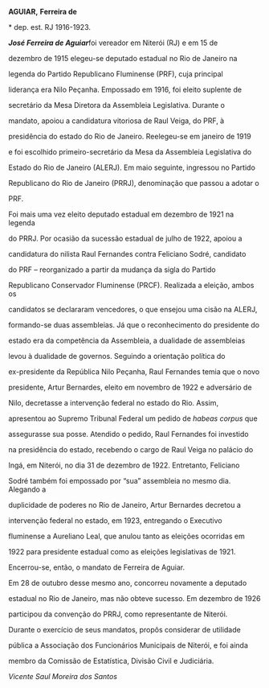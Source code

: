 **AGUIAR,** **Ferreira de**



\* dep. est. RJ 1916-1923.



***José Ferreira de Aguiar***foi vereador em Niterói (RJ) e em 15 de

dezembro de 1915 elegeu-se deputado estadual no Rio de Janeiro na

legenda do Partido Republicano Fluminense (PRF), cuja principal

liderança era Nilo Peçanha. Empossado em 1916, foi eleito suplente de

secretário da Mesa Diretora da Assembleia Legislativa. Durante o

mandato, apoiou a candidatura vitoriosa de Raul Veiga, do PRF, à

presidência do estado do Rio de Janeiro. Reelegeu-se em janeiro de 1919

e foi escolhido primeiro-secretário da Mesa da Assembleia Legislativa do

Estado do Rio de Janeiro (ALERJ). Em maio seguinte, ingressou no Partido

Republicano do Rio de Janeiro (PRRJ), denominação que passou a adotar o

PRF.



Foi mais uma vez eleito deputado estadual em dezembro de 1921 na legenda

do PRRJ. Por ocasião da sucessão estadual de julho de 1922, apoiou a

candidatura do nilista Raul Fernandes contra Feliciano Sodré, candidato

do PRF – reorganizado a partir da mudança da sigla do Partido

Republicano Conservador Fluminense (PRCF). Realizada a eleição, ambos os

candidatos se declararam vencedores, o que ensejou uma cisão na ALERJ,

formando-se duas assembleias. Já que o reconhecimento do presidente do

estado era da competência da Assembleia, a dualidade de assembleias

levou à dualidade de governos. Seguindo a orientação política do

ex-presidente da República Nilo Peçanha, Raul Fernandes temia que o novo

presidente, Artur Bernardes, eleito em novembro de 1922 e adversário de

Nilo, decretasse a intervenção federal no estado do Rio. Assim,

apresentou ao Supremo Tribunal Federal um pedido de *habeas corpus* que

assegurasse sua posse. Atendido o pedido, Raul Fernandes foi investido

na presidência do estado, recebendo o cargo de Raul Veiga no palácio do

Ingá, em Niterói, no dia 31 de dezembro de 1922. Entretanto, Feliciano

Sodré também foi empossado por “sua” assembleia no mesmo dia. Alegando a

duplicidade de poderes no Rio de Janeiro, Artur Bernardes decretou a

intervenção federal no estado, em 1923, entregando o Executivo

fluminense a Aureliano Leal, que anulou tanto as eleições ocorridas em

1922 para presidente estadual como as eleições legislativas de 1921.

Encerrou-se, então, o mandato de Ferreira de Aguiar.



Em 28 de outubro desse mesmo ano, concorreu novamente a deputado

estadual no Rio de Janeiro, mas não obteve sucesso. Em dezembro de 1926

participou da convenção do PRRJ, como representante de Niterói.



Durante o exercício de seus mandatos, propôs considerar de utilidade

pública a Associação dos Funcionários Municipais de Niterói, e foi ainda

membro da Comissão de Estatística, Divisão Civil e Judiciária.



*Vicente Saul Moreira dos Santos*



